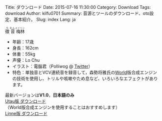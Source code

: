 Title: ダウンロード
Date: 2015-07-16 11:30:00
Category: Download
Tags: download
Author: kilfu0701
Summary: 音源とツールのダウンロード、oto設定、基本紹介。
Slug: index
Lang: ja

<div>
  <div class="sub-lead-title">
    <ruby>
        徵 <rp>(</rp><rt>ち</rt><rp>)</rp>
        音 <rp>(</rp><rt>おん</rt><rp>)</rp>
        梅林 <rp>(</rp><rt>メイリン</rt><rp>)</rp>
    </ruby>
  </div>
  <ul class="listview">
    <li><span class="list-title">年齢：</span>17歳</li>
    <li><span class="list-title">身長：</span>162cm</li>
    <li><span class="list-title">体重：</span>55kg</li>
    <li><span class="list-title">声優：</span>Lo Chu</li>
    <li><span class="list-title">イラスト：</span>電腦君（Polliwog @ <a href="https://twitter.com/ecbpolliwog" target="_blank">Twitter</a>）</li>
    <li><span class="list-title">特色：</span>単独音とVCV連続音を録音して，森勢将雅氏の<a href="http://ml.cs.yamanashi.ac.jp/world/" target="_blank">World</a>版合成エンジンの技術を使用し、トリルや咳嗽やため息など、いろいろなエフェクトがあります。</li>
  </ul>
  <div class="pad10">最新バージョンは<b>V1.0</b>，<b>日本語のみ</b></div>
  <div class="pad10">
    <div><a href="#">Utau版 ダウンロード</a>（World版合成エンジンを使用することはおすすめします）</div>
    <div><a href="#">Linne版 ダウンロード</a></div>
  </div>
</div>
